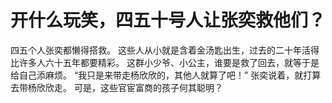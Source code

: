 # 开什么玩笑，四五十号人让张奕救他们？
四五个人张奕都懒得搭救。
这些人从小就是含着金汤匙出生，过去的二十年活得比许多人六十五年都要精彩。
这群小少爷、小公主，谁要是救了回去，就等于是给自己添麻烦。
“我只是来带走杨欣欣的，其他人就算了吧！”
张奕说着，就打算去带杨欣欣走。
可是，这些官宦富商的孩子何其聪明？

